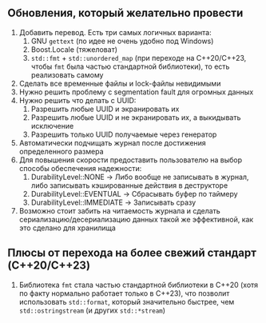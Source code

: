 
## Обновления, который желательно провести
1) Добавить перевод. Есть три самых логичных варианта:
	1) GNU `gettext` (по идее не очень удобно под Windows)
	2) Boost.Locale (тяжеловат)
	3) `std::fmt` + `std::unordered_map` (при переходе на C++20/C++23, чтобы `fmt` была частью стандартной библиотеки), то есть реализовать самому
2) Сделать все временные файлы и lock-файлы невидимыми
3) Нужно решить проблему с segmentation fault для огромных данных
4) Нужно решить что делать с UUID:
   1) Разрешить любые UUID и экранировать их
   2) Разрешить любые UUID и не экранировать их, а выкидывать исключение
   3) Разрешить только UUID получаемые через генератор
5) Автоматически подчищать журнал после достижения определенного размера
6) Для повышения скорости предоставить пользователю на выбор способы обеспечения надежности:
   1) DurabilityLevel::NONE -> Либо вообще не записывать в журнал, либо записывать кэшированные действия в деструкторе
   2) DurabilityLevel::EVENTUAL -> Сбрасывать буфер по таймеру
   3) DurabilityLevel::IMMEDIATE -> Записывать сразу
7) Возможно стоит забить на читаемость журнала и сделать сериализацию/десериализацию данных такой же эффективной, как это сделано для хранилища

## Плюсы от перехода на более свежий стандарт (C++20/C++23)
1) Библиотека `fmt` стала частью стандартной библиотеки в C++20 (хотя по факту нормально работает только в C++23), что позволит использовать `std::format`, который значительно быстрее, чем `std::ostringstream` (и других `std::*stream`)
